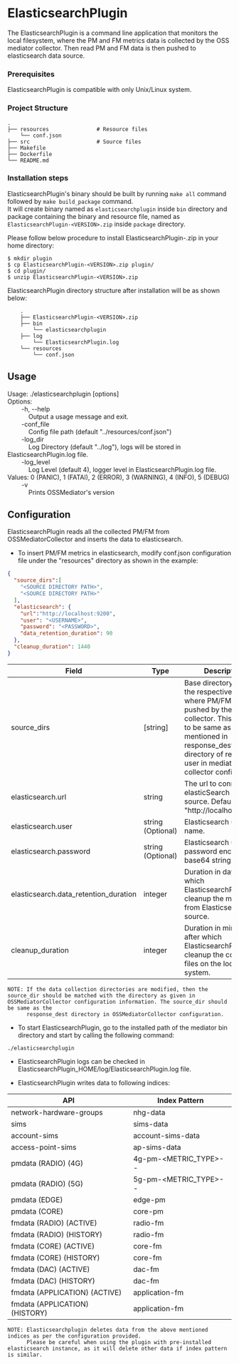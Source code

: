# ElasticsearchPlugin

The ElasticsearchPlugin is a command line application that monitors the local filesystem, where the PM and FM metrics data is collected by the OSS mediator collector.
Then read PM and FM data is then pushed to elasticsearch data source.

### Prerequisites

ElasticsearchPlugin is compatible with only Unix/Linux system.

### Project Structure
    .  
    ├── resources               # Resource files  
        └── conf.json  
    ├── src                     # Source files  
    ├── Makefile  
    ├── Dockerfile  
    └── README.md  

### Installation steps

ElasticsearchPlugin's binary should be built by running `make all` command followed by `make build_package` command.  
It will create binary named as `elasticsearchplugin` inside `bin` directory and package containing the binary and resource file, named as `ElasticsearchPlugin-<VERSION>.zip` inside `package` directory.  

Please follow below procedure to install ElasticsearchPlugin-<VERSION>.zip in your home directory:

````
$ mkdir plugin
$ cp ElasticsearchPlugin-<VERSION>.zip plugin/
$ cd plugin/
$ unzip ElasticsearchPlugin-<VERSION>.zip
````

ElasticsearchPlugin directory structure after installation will be as shown below:

````
    .
    ├── ElasticsearchPlugin-<VERSION>.zip
    ├── bin
        └── elasticsearchplugin
    ├── log
        └── ElasticsearchPlugin.log
    └── resources
        └── conf.json
````

## Usage
Usage: ./elasticsearchplugin [options]  
Options:  
&nbsp;&nbsp;&nbsp;&nbsp;&nbsp;&nbsp;&nbsp;&nbsp;-h, --help  
&nbsp;&nbsp;&nbsp;&nbsp;&nbsp;&nbsp;&nbsp;&nbsp;&nbsp;&nbsp;&nbsp;&nbsp;Output a usage message and exit.  
&nbsp;&nbsp;&nbsp;&nbsp;&nbsp;&nbsp;&nbsp;&nbsp;-conf_file  
&nbsp;&nbsp;&nbsp;&nbsp;&nbsp;&nbsp;&nbsp;&nbsp;&nbsp;&nbsp;&nbsp;&nbsp;Config file path (default "../resources/conf.json")  
&nbsp;&nbsp;&nbsp;&nbsp;&nbsp;&nbsp;&nbsp;&nbsp;-log_dir  
&nbsp;&nbsp;&nbsp;&nbsp;&nbsp;&nbsp;&nbsp;&nbsp;&nbsp;&nbsp;&nbsp;&nbsp;Log Directory (default "../log"), logs will be stored in ElasticsearchPlugin.log file.  
&nbsp;&nbsp;&nbsp;&nbsp;&nbsp;&nbsp;&nbsp;&nbsp;-log_level  
&nbsp;&nbsp;&nbsp;&nbsp;&nbsp;&nbsp;&nbsp;&nbsp;&nbsp;&nbsp;&nbsp;&nbsp;Log Level (default 4), logger level in ElasticsearchPlugin.log file. Values: 0 (PANIC), 1 (FATAl), 2 (ERROR), 3 (WARNING), 4 (INFO), 5 (DEBUG)  
&nbsp;&nbsp;&nbsp;&nbsp;&nbsp;&nbsp;&nbsp;&nbsp;-v  
&nbsp;&nbsp;&nbsp;&nbsp;&nbsp;&nbsp;&nbsp;&nbsp;&nbsp;&nbsp;&nbsp;&nbsp;Prints OSSMediator's version  

## Configuration

ElasticsearchPlugin reads all the collected PM/FM from OSSMediatorCollector and inserts the data to elasticsearch.

* To insert PM/FM metrics in elasticsearch, modify conf.json configuration file under the "resources" directory as shown in the example:

````json
{
  "source_dirs":[
    "<SOURCE DIRECTORY PATH>",
    "<SOURCE DIRECTORY PATH>"
  ],
  "elasticsearch": {
    "url":"http://localhost:9200",
    "user": "<USERNAME>",
    "password": "<PASSWORD>",
    "data_retention_duration": 90
  },
  "cleanup_duration": 1440
}
````

| Field                                 | Type              | Description                                                                                                                                                                                                               |
|---------------------------------------|-------------------|---------------------------------------------------------------------------------------------------------------------------------------------------------------------------------------------------------------------------|
| source_dirs                           | [string]          | Base directory path of the respective user where PM/FM data is pushed by the collector. This path has to be same as the path mentioned in response_dest directory of respective user in mediator collector configuration. |
| elasticsearch.url                     | string            | The url to connect to elasticSearch data source. Default: "http://localhost:9200".                                                                                                                                        |
| elasticsearch.user                    | string (Optional) | Elasticsearch user name.                                                                                                                                                                                                  |
| elasticsearch.password                | string (Optional) | Elasticsearch user's password encoded as base64 string.                                                                                                                                                                   |
| elasticsearch.data_retention_duration | integer           | Duration in days, for which ElasticsearchPlugin will cleanup the metrics from Elasticsearch data source.                                                                                                                  |
| cleanup_duration                      | integer           | Duration in minutes, after which ElasticsearchPlugin will cleanup the collected files on the local file system.                                                                                                           |

````
NOTE: If the data collection directories are modified, then the source_dir should be matched with the directory as given in OSSMediatorCollector configuration information. The source_dir should be same as the
      response_dest directory in OSSMediatorCollector configuration.
````

* To start ElasticsearchPlugin, go to the installed path of the mediator bin directory and start by calling the following command:

````
./elasticsearchplugin
````

* ElasticsearchPlugin logs can be checked in ElasticsearchPlugin_HOME/log/ElasticsearchPlugin.log file.


* ElasticsearchPlugin writes data to following indices:

| API                            | Index Pattern                   |
|--------------------------------|---------------------------------|
| network-hardware-groups        | nhg-data                        |
| sims                           | sims-data                       |
| account-sims                   | account-sims-data               |
| access-point-sims              | ap-sims-data                    |
| pmdata (RADIO) (4G)            | 4g-pm-<METRIC_TYPE>-<MM>-<YYYY> |
| pmdata (RADIO) (5G)            | 5g-pm-<METRIC_TYPE>-<MM>-<YYYY> |
| pmdata (EDGE)                  | edge-pm                         |
| pmdata (CORE)                  | core-pm                         |
| fmdata (RADIO) (ACTIVE)        | radio-fm                        |
| fmdata (RADIO) (HISTORY)       | radio-fm                        |
| fmdata (CORE) (ACTIVE)         | core-fm                         |
| fmdata (CORE) (HISTORY)        | core-fm                         |
| fmdata (DAC) (ACTIVE)          | dac-fm                          |
| fmdata (DAC) (HISTORY)         | dac-fm                          |
| fmdata (APPLICATION) (ACTIVE)  | application-fm                  |
| fmdata (APPLICATION) (HISTORY) | application-fm                  |

````
NOTE: Elasticsearchplugin deletes data from the above mentioned indices as per the configuration provided.
      Please be careful when using the plugin with pre-installed elasticsearch instance, as it will delete other data if index pattern is similar.
````
